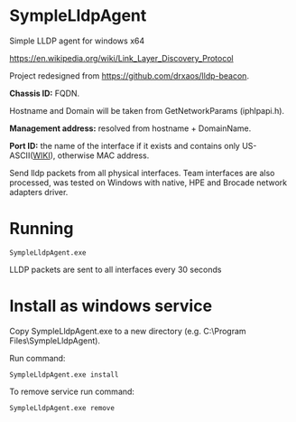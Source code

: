# SympleLldpAgent
Simple LLDP agent for windows x64

https://en.wikipedia.org/wiki/Link_Layer_Discovery_Protocol

Project redesigned from https://github.com/drxaos/lldp-beacon.

__Chassis ID:__ FQDN.

Hostname and Domain will be taken from GetNetworkParams (iphlpapi.h).

__Management address:__ resolved from hostname + DomainName.

__Port ID:__ the name of the interface if it exists and contains only US-ASCII([WIKI](https://en.wikipedia.org/wiki/ASCII)), otherwise MAC address.

Send lldp packets from all physical interfaces. Team interfaces are also processed, was tested on Windows with native, HPE and Brocade network adapters driver.

# Running
```
SympleLldpAgent.exe 
```
LLDP packets are sent to all interfaces every 30 seconds

# Install as windows service
Copy SympleLldpAgent.exe to a new directory (e.g. C:\Program Files\SympleLldpAgent).

Run command:
```
SympleLldpAgent.exe install
```
To remove service run command:
```
SympleLldpAgent.exe remove
``` 
